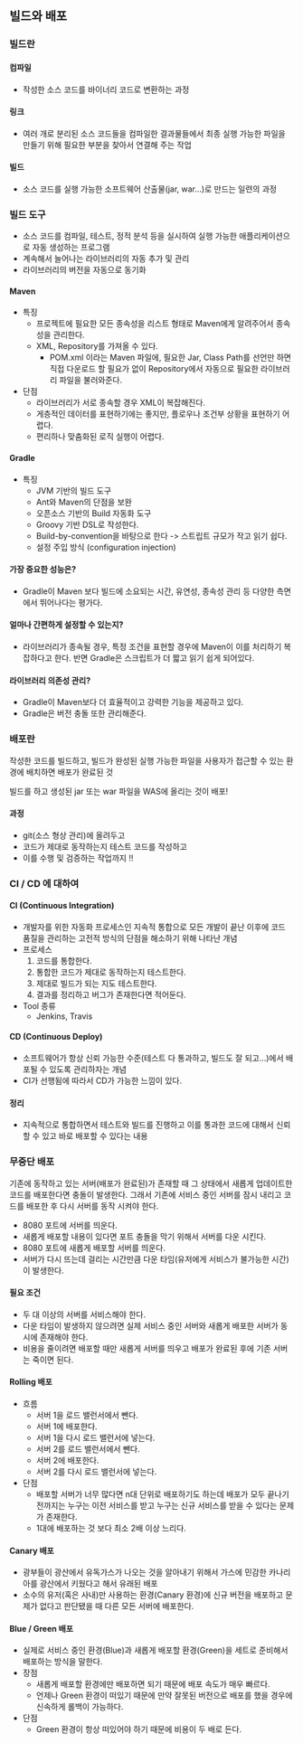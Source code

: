 ## 빌드와 배포

### 빌드란
#### 컴파일
- 작성한 소스 코드를 바이너리 코드로 변환하는 과정

#### 링크
- 여러 개로 분리된 소스 코드들을 컴파일한 결과물들에서 최종 실행 가능한 파일을 만들기 위해 필요한 부분을 찾아서 연결해 주는 작업

#### 빌드
- 소스 코드를 실행 가능한 소프트웨어 산출물(jar, war...)로 만드는 일련의 과정

### 빌드 도구
- 소스 코드를 컴파일, 테스트, 정적 분석 등을 실시하여 실행 가능한 애플리케이션으로 자동 생성하는 프로그램
- 계속해서 늘어나는 라이브러리의 자동 추가 및 관리
- 라이브러리의 버전을 자동으로 동기화

#### Maven
- 특징
  - 프로젝트에 필요한 모든 종속성을 리스트 형태로 Maven에게 알려주어서 종속성을 관리한다.
  - XML, Repository를 가져올 수 있다.
    - POM.xml 이라는 Maven 파일에, 필요한 Jar, Class Path를 선언만 하면 직접 다운로드 할 필요가 없이 Repository에서 자동으로 필요한 라이브러리 파일을 불러와준다.
- 단점
  - 라이브러리가 서로 종속할 경우 XML이 복잡해진다.
  - 게층적인 데이터를 표현하기에는 좋지만, 플로우나 조건부 상황을 표현하기 어렵다.
  - 편리하나 맞춤화된 로직 실행이 어렵다.

#### Gradle
- 특징
  - JVM 기반의 빌드 도구
  - Ant와 Maven의 단점을 보완
  - 오픈소스 기반의 Build 자동화 도구
  - Groovy 기반 DSL로 작성한다.
  - Build-by-convention을 바탕으로 한다 -> 스트립트 규모가 작고 읽기 쉽다.
  - 설정 주입 방식 (configuration injection)

#### 가장 중요한 성능은?
- Gradle이 Maven 보다 빌드에 소요되는 시간, 유연성, 종속성 관리 등 다양한 측면에서 뛰어나다는 평가다.

#### 얼마나 간편하게 설정할 수 있는지?
- 라이브러리가 종속될 경우, 특정 조건을 표현할 경우에 Maven이 이를 처리하기 복잡하다고 한다. 반면 Gradle은 스크립트가 더 짧고 읽기 쉽게 되어있다.

#### 라이브러리 의존성 관리?
- Gradle이 Maven보다 더 효율적이고 강력한 기능을 제공하고 있다.
- Gradle은 버전 충돌 또한 관리해준다.

### 배포란
작성한 코드를 빌드하고, 빌드가 완성된 실행 가능한 파일을 사용자가 접근할 수 있는 환경에 배치하면 배포가 완료된 것

빌드를 하고 생성된 jar 또는 war 파일을 WAS에 올리는 것이 배포!

#### 과정
- git(소스 형상 관리)에 올려두고
- 코드가 제대로 동작하는지 테스트 코드를 작성하고
- 이를 수행 및 검증하는 작업까지 !!

### CI / CD 에 대하여
#### CI (Continuous Integration)
- 개발자를 위한 자동화 프로세스인 지속적 통합으로 모든 개발이 끝난 이후에 코드 품질을 관리하는 고전적 방식의 단점을 해소하기 위해 나타난 개념
- 프로세스
  1. 코드를 통합한다.
  2. 통합한 코드가 제대로 동작하는지 테스트한다.
  3. 제대로 빌드가 되는 지도 테스트한다.
  4. 결과를 정리하고 버그가 존재한다면 적어둔다. 
- Tool 종류 
  - Jenkins, Travis

#### CD (Continuous Deploy)
- 소프트웨어가 항상 신뢰 가능한 수준(테스트 다 통과하고, 빌드도 잘 되고...)에서 배포될 수 있도록 관리하자는 개념
- CI가 선행됨에 따라서 CD가 가능한 느낌이 있다.

#### 정리
- 지속적으로 통합하면서 테스트와 빌드를 진행하고 이를 통과한 코드에 대해서 신뢰할 수 있고 바로 배포할 수 있다는 내용

### 무중단 배포
기존에 동작하고 있는 서버(배포가 완료된)가 존재할 때 그 상태에서 새롭게 업데이트한 코드를 배포한다면 충돌이 발생한다. 그래서 기존에 서비스 중인 서버를 잠시 내리고 코드를 배포한 후 다시 서버를 동작 시켜야 한다.
- 8080 포트에 서버를 띄운다.
- 새롭게 배포할 내용이 있다면 포트 충돌을 막기 위해서 서버를 다운 시킨다.
- 8080 포트에 새롭게 배포할 서버를 띄운다.
- 서버가 다시 뜨는데 걸리는 시간만큼 다운 타임(유저에게 서비스가 불가능한 시간)이 발생한다.

#### 필요 조건
- 두 대 이상의 서버를 서비스해야 한다.
- 다운 타임이 발생하지 않으려면 실제 서비스 중인 서버와 새롭게 배포한 서버가 동시에 존재해야 한다.
- 비용을 줄이려면 배포할 때만 새롭게 서버를 띄우고 배포가 완료된 후에 기존 서버는 죽이면 된다.

#### Rolling 배포
- 흐름
  - 서버 1을 로드 밸런서에서 뺀다.
  - 서버 1에 배포한다.
  - 서버 1을 다시 로드 밸런서에 넣는다.
  - 서버 2를 로드 밸런서에서 뺀다.
  - 서버 2에 배포한다.
  - 서버 2를 다시 로드 밸런서에 넣는다.
- 단점
  - 배포할 서버가 너무 많다면 n대 단위로 배포하기도 하는데 배포가 모두 끝나기 전까지는 누구는 이전 서비스를 받고 누구는 신규 서비스를 받을 수 있다는 문제가 존재한다.
  - 1대에 배포하는 것 보다 최소 2배 이상 느리다.
  
#### Canary 배포
- 광부들이 광산에서 유독가스가 나오는 것을 알아내기 위해서 가스에 민감한 카나리아를 광산에서 키웠다고 해서 유래된 배포
- 소수의 유저(혹은 사내)만 사용하는 환경(Canary 환경)에 신규 버전을 배포하고 문제가 없다고 판단됐을 때 다른 모든 서버에 배포한다.

#### Blue / Green 배포
- 실제로 서비스 중인 환경(Blue)과 새롭게 배포할 환경(Green)을 세트로 준비해서 배포하는 방식을 말한다.
- 장점
  - 새롭게 배포할 환경에만 배포하면 되기 때문에 배포 속도가 매우 빠르다.
  - 언제나 Green 환경이 떠있기 때문에 만약 잘못된 버전으로 배포를 했을 경우에 신속하게 롤백이 가능하다.
- 단점
  - Green 환경이 항상 떠있어야 하기 때문에 비용이 두 배로 든다.